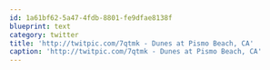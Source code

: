 ```yaml
---
id: 1a61bf62-5a47-4fdb-8801-fe9dfae8138f
blueprint: text
category: twitter
title: 'http://twitpic.com/7qtmk - Dunes at Pismo Beach, CA'
caption: 'http://twitpic.com/7qtmk - Dunes at Pismo Beach, CA'
---
```

